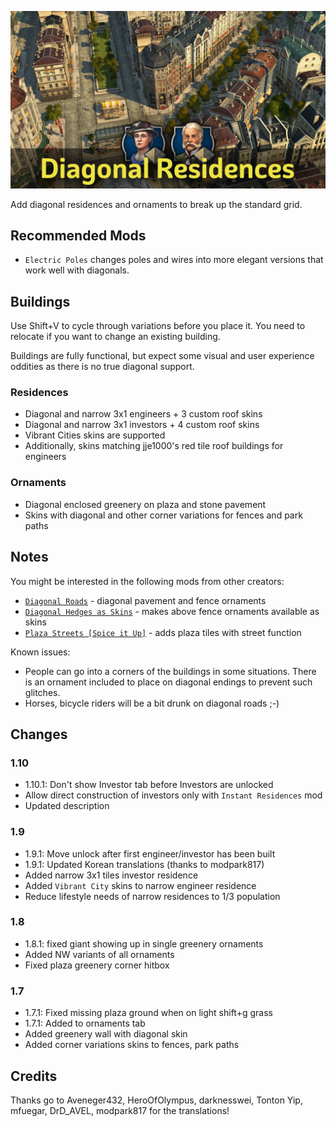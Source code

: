 ![](./banner.jpg)

Add diagonal residences and ornaments to break up the standard grid.

## Recommended Mods

- `Electric Poles` changes poles and wires into more elegant versions that work well with diagonals.

## Buildings

Use Shift+V to cycle through variations before you place it.
You need to relocate if you want to change an existing building.

Buildings are fully functional, but expect some visual and user experience oddities as there is no true diagonal support.

### Residences

- Diagonal and narrow 3x1 engineers + 3 custom roof skins
- Diagonal and narrow 3x1 investors + 4 custom roof skins
- Vibrant Cities skins are supported
- Additionally, skins matching jje1000's red tile roof buildings for engineers

### Ornaments

- Diagonal enclosed greenery on plaza and stone pavement
- Skins with diagonal and other corner variations for fences and park paths

## Notes

You might be interested in the following mods from other creators:

- [`Diagonal Roads`](https://www.nexusmods.com/anno1800/mods/164) - diagonal pavement and fence ornaments
- [`Diagonal Hedges as Skins`](https://www.nexusmods.com/anno1800/mods/589) - makes above fence ornaments available as skins
- [`Plaza Streets [Spice it Up]`](https://mod.io/g/anno-1800/m/plaza-streets) - adds plaza tiles with street function

Known issues:

- People can go into a corners of the buildings in some situations.
  There is an ornament included to place on diagonal endings to prevent such glitches.
- Horses, bicycle riders will be a bit drunk on diagonal roads ;-)

## Changes

### 1.10

- 1.10.1: Don't show Investor tab before Investors are unlocked
- Allow direct construction of investors only with `Instant Residences` mod
- Updated description

### 1.9

- 1.9.1: Move unlock after first engineer/investor has been built
- 1.9.1: Updated Korean translations (thanks to modpark817)
- Added narrow 3x1 tiles investor residence
- Added `Vibrant City` skins to narrow engineer residence
- Reduce lifestyle needs of narrow residences to 1/3 population

### 1.8

- 1.8.1: fixed giant showing up in single greenery ornaments
- Added NW variants of all ornaments
- Fixed plaza greenery corner hitbox

### 1.7

- 1.7.1: Fixed missing plaza ground when on light shift+g grass
- 1.7.1: Added to ornaments tab
- Added greenery wall with diagonal skin
- Added corner variations skins to fences, park paths

## Credits

Thanks go to Aveneger432, HeroOfOlympus, darknesswei, Tonton Yip, mfuegar, DrD_AVEL, modpark817 for the translations!
